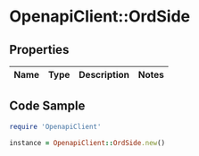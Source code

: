 # OpenapiClient::OrdSide

## Properties

Name | Type | Description | Notes
------------ | ------------- | ------------- | -------------

## Code Sample

```ruby
require 'OpenapiClient'

instance = OpenapiClient::OrdSide.new()
```



